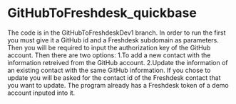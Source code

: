 # GitHubToFreshdesk_quickbase
The code is in the GitHubToFreshdeskDev1 branch.
In order to run the first you must give it a GitHub id and a Freshdesk subdomain as parameters.
Then you will be required to input the authorization key of the GitHub account.
Then there are two options:
1.To add a new contact with the information retreived from the GitHub account.
2.Update the information of an existing contact with the same GitHub information.
If you chose to update you will be asked for the contact id of the Freshdesk contact that you want to update.
The program already has a Freshdesk token of a demo account inputed into it.
